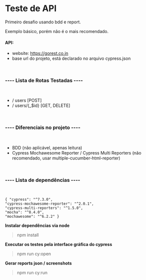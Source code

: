 # Teste de API 
Primeiro desafio usando bdd e report.

Exemplo básico, porém não é o mais recomendado.
<br/>

#### **API**:
- website: https://gorest.co.in
- base url do projeto, está declarado no arquivo cypress.json

<br/>

### ---- Lista de Rotas Testadas ----
<br/>

- / users [POST]
- / users/{_$id} [GET, DELETE]

<br/>

### ---- Diferenciais no projeto ----
<br/>

- BDD (não aplicável, apenas leitura)
- Cypress Mochawesome Reporter / Cypress Multi Reporters (não recomendado, usar multiple-cucumber-html-reporter)

<br/>

### ---- Lista de dependências ----
<br/>

    { "cypress": "^7.3.0",
    "cypress-mochawesome-reporter": "^2.0.1",
    "cypress-multi-reporters": "^1.5.0",
    "mocha": "^8.4.0",
    "mochawesome": "^6.2.2" }

**Instalar dependências via node**
> npm install

**Executar os testes pela interface gráfica do cypress**
> npm run cy:open

**Gerar reports json / screenshots**
> npm run cy:run
